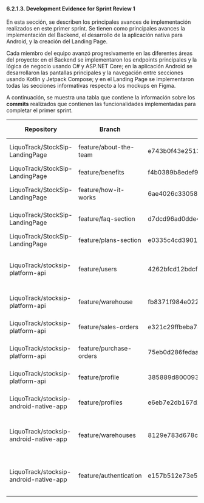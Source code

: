 #### 6.2.1.3. Development Evidence for Sprint Review 1 ####

En esta sección, se describen los principales avances de implementación realizados en este primer sprint. Se tienen como principales avances la implementación del Backend, el desarrollo de la aplicación nativa para Android, y la creación del Landing Page.

Cada miembro del equipo avanzó progresivamente en las diferentes áreas del proyecto: en el Backend se implementaron los endpoints principales y la lógica de negocio usando C# y ASP.NET Core; en la aplicación Android se desarrollaron las pantallas principales y la navegación entre secciones usando Kotlin y Jetpack Compose; y en el Landing Page se implementaron todas las secciones informativas respecto a los mockups en Figma.

A continuación, se muestra una tabla que contiene la información sobre los **commits** realizados que contienen las funcionalidades implementadas para completar el primer sprint.

| Repository                      | Branch | Commit Id | Commit Message | Commited On |
|---------------------------------|--------|-----------|----------------|-------------|
| LiquoTrack/StockSip-LandingPage | feature/about-the-team | e743b0f43e2513e18c04ec02412b434005ce0791 | feat(about-the-team): add about the team section. | 11/09/2025 |
| LiquoTrack/StockSip-LandingPage | feature/benefits |  f4b0389b8edef98dc45419f99be99f031f96df15   | feat(benefits): Add benefits section.  | 11/09/2025 |
| LiquoTrack/StockSip-LandingPage | feature/how-it-works  | 6ae4026c33058413a0ad56109ae34982281bae7f  | feat(how-it-works): add how it works section.  | 10/09/2025 |
| LiquoTrack/StockSip-LandingPage | feature/faq-section   | d7dcd96ad0dde45f6a2ea27600a5d8dd65345abf  | feat(faq-section): add about the team section.   | 11/09/2025 |
| LiquoTrack/StockSip-LandingPage | feature/plans-section | e0335c4cd3901a56cd9ed9f25e487786384c7433  | feat(plans-section): add plans section.  | 11/09/2025 |
| LiquoTrack/stocksip-platform-api| feature/users       |  4262bfcd12bdcf465f6b2aea6cce71708ce478ef         | refactor(user): remove CreatedAt and UpdateAt properties from User model.               |    01/10/2025         |
| LiquoTrack/stocksip-platform-api| feature/warehouse       | fb8371f984e022b806880d4dcb3f56a430749fde          |  feat(warehouses): add serializers and converters              |  04/10/2025           |
| LiquoTrack/stocksip-platform-api| feature/sales-orders       | e321c29ffbeba74e1a678df4a89a5427a240008c          |   chore: add purchase order id value object             |  23/09/2025           |
| LiquoTrack/stocksip-platform-api| feature/purchase-orders       | 75eb0d286fedaa8a454954df30fa801aadc8babc          |  chore: register serializer for money value object              |  24/09/2025           |
| LiquoTrack/stocksip-platform-api| feature/profile       | 385889d800093188fe175292cebdf4f3867918b4          | feat(profiles): add ACL to create a profile.               | 02/10/2025            |
| LiquoTrack/stocksip-android-native-app| feature/profiles       | e6eb7e2db167d20b5906c4164264c097fc946654          | feat(profile): add shared components.               | 07/10/2025            |
| LiquoTrack/stocksip-android-native-app| feature/warehouses       | 8129e783d678ca89bf93a4854775758150ad5730         | feat(warehouse): add Warehouse data class for warehouse entity representation.               | 07/10/2025            |
| LiquoTrack/stocksip-android-native-app| feature/authentication       |  e157b512e73e5eb349a80f1acf5920b38610789e         |  feat(authentication): add navigation for user registration and account creation.              |  08/10/2025           |

